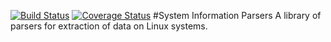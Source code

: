 [![Build Status](https://travis-ci.org/wayofthepie/sip.svg?branch=master)](https://travis-ci.org/wayofthepie/sip) [![Coverage Status](https://coveralls.io/repos/wayofthepie/sip/badge.svg?branch=tests&service=github)](https://coveralls.io/github/wayofthepie/sip?branch=tests)
#System Information Parsers
A library of parsers for extraction of data on Linux systems.
